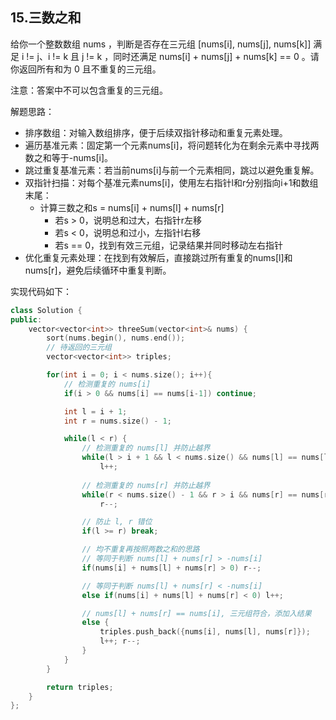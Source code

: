 ## 15.三数之和

给你一个整数数组 nums ，判断是否存在三元组 [nums[i], nums[j], nums[k]] 满足 i != j、i != k 且 j != k ，同时还满足 nums[i] + nums[j] + nums[k] == 0 。请你返回所有和为 0 且不重复的三元组。

注意：答案中不可以包含重复的三元组。

解题思路：
+ 排序数组：对输入数组排序，便于后续双指针移动和重复元素处理。
+ 遍历基准元素：固定第一个元素nums[i]，将问题转化为在剩余元素中寻找两数之和等于-nums[i]。
+ 跳过重复基准元素：若当前nums[i]与前一个元素相同，跳过以避免重复解。
+ 双指针扫描：对每个基准元素nums[i]，使用左右指针l和r分别指向i+1和数组末尾：
  + 计算三数之和s = nums[i] + nums[l] + nums[r]
    + 若s > 0，说明总和过大，右指针r左移
    + 若s < 0，说明总和过小，左指针l右移
    + 若s == 0，找到有效三元组，记录结果并同时移动左右指针
+ 优化重复元素处理：在找到有效解后，直接跳过所有重复的nums[l]和nums[r]，避免后续循环中重复判断。

实现代码如下：

```c++
class Solution {
public:
    vector<vector<int>> threeSum(vector<int>& nums) {
        sort(nums.begin(), nums.end());
        // 待返回的三元组
        vector<vector<int>> triples;

        for(int i = 0; i < nums.size(); i++){
            // 检测重复的 nums[i]
            if(i > 0 && nums[i] == nums[i-1]) continue;

            int l = i + 1;
            int r = nums.size() - 1;

            while(l < r) {
                // 检测重复的 nums[l] 并防止越界
                while(l > i + 1 && l < nums.size() && nums[l] == nums[l-1]) 
                    l++;
                
                // 检测重复的 nums[r] 并防止越界
                while(r < nums.size() - 1 && r > i && nums[r] == nums[r+1]) 
                    r--;

                // 防止 l, r 错位
                if(l >= r) break;

                // 均不重复再按照两数之和的思路
                // 等同于判断 nums[l] + nums[r] > -nums[i]
                if(nums[i] + nums[l] + nums[r] > 0) r--;

                // 等同于判断 nums[l] + nums[r] < -nums[i]
                else if(nums[i] + nums[l] + nums[r] < 0) l++;

                // nums[l] + nums[r] == nums[i], 三元组符合，添加入结果
                else {
                    triples.push_back({nums[i], nums[l], nums[r]});
                    l++; r--;
                }
            }
        }

        return triples;
    }
};
```
